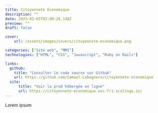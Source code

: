 ```yaml
---
title: Citoyenneté Économique
description: ""
date: 2023-02-05T02:09:28.148Z
preview: ""
draft: false

cover:
    url: /assets/images/covers/citoyennete-economique.png

categories: ["Site web", "MMI"]
technologies: ["HTML", "CSS", "Javascript", "Ruby on Rails"]

links:
  github:
    title: "Consulter le code source sur Github"
    url: https://github.com/Samuel-Labagnere/citoyennete-economique
  site: 
      title: "Voir la prod hébergée en ligne"
      url: https://citoyennete-economique.osc-fr1.scalingo.io/
---
```


Lorem ipsum

